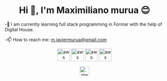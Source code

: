 <h1 align="center">Hi 👋, I'm Maximiliano murua 😊</h1>

   -🌱 I am currently learning full stack programming in Formar with the help of Digital House.

   -📫 How to reach me: m.javiermurua@gmail.com


<p align="center">
<img src="https://upload.wikimedia.org/wikipedia/commons/thumb/6/61/HTML5_logo_and_wordmark.svg/250px-HTML5_logo_and_wordmark.svg.png" alt="aws" width="40" height="40"/>

<img src="https://c0.klipartz.com/pngpicture/188/673/sticker-png-cascading-style-sheets-css3-bootstrap-valid-blue-angle-text-rectangle-logo.png" alt="aws" width="40" height="40"/>

<img src="https://img1.freepng.es/20180716/uq/kisspng-javascript-computer-icons-software-developer-casca-javascript-logo-5b4ca5d5ce4a28.360002591531749845845.jpg" alt="aws" width="40" height="40"/>

<img src="https://devicons.github.io/devicon/devicon.git/icons/react/react-original-wordmark.svg" alt="aws" width="40" height="40"/>
</p>


<p align="center">
<a href="https://www.linkedin.com/in/maximiliano-murua-289552113" target="blank"><img align="center" src="https://cdn.jsdelivr.net/npm/simple-icons@3.0.1/icons/linkedin.svg" alt="manuel-tuero" height="30" width="30" /></a>
</p>


<!--
**maximilianomurua/maximilianomurua** is a ✨ _special_ ✨ repository because its `README.md` (this file) appears on your GitHub profile.

Here are some ideas to get you started:

- 🔭 I’m currently working on ...
- 🌱 I’m currently learning ...
- 👯 I’m looking to collaborate on ...
- 🤔 I’m looking for help with ...
- 💬 Ask me about ...
- 📫 How to reach me: ...
- 😄 Pronouns: ...
- ⚡ Fun fact: ...
-->
